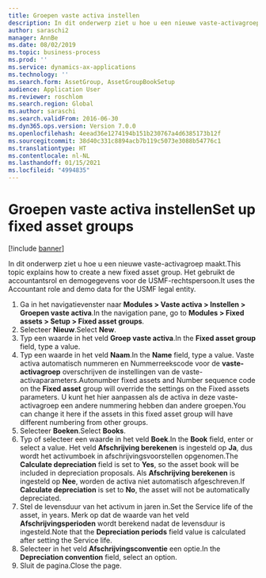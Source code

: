 ```yaml
---
title: Groepen vaste activa instellen
description: In dit onderwerp ziet u hoe u een nieuwe vaste-activagroep maakt.
author: saraschi2
manager: AnnBe
ms.date: 08/02/2019
ms.topic: business-process
ms.prod: ''
ms.service: dynamics-ax-applications
ms.technology: ''
ms.search.form: AssetGroup, AssetGroupBookSetup
audience: Application User
ms.reviewer: roschlom
ms.search.region: Global
ms.author: saraschi
ms.search.validFrom: 2016-06-30
ms.dyn365.ops.version: Version 7.0.0
ms.openlocfilehash: 4eead36e1274194b151b230767a4d6385173b12f
ms.sourcegitcommit: 38d40c331c8894acb7b119c5073e3088b54776c1
ms.translationtype: HT
ms.contentlocale: nl-NL
ms.lasthandoff: 01/15/2021
ms.locfileid: "4994835"
---
```

# <a name="set-up-fixed-asset-groups"></a><span data-ttu-id="9fa90-103">Groepen vaste activa instellen</span><span class="sxs-lookup"><span data-stu-id="9fa90-103">Set up fixed asset groups</span></span>

[!include [banner](../../includes/banner.md)]

<span data-ttu-id="9fa90-104">In dit onderwerp ziet u hoe u een nieuwe vaste-activagroep maakt.</span><span class="sxs-lookup"><span data-stu-id="9fa90-104">This topic explains how to create a new fixed asset group.</span></span> <span data-ttu-id="9fa90-105">Het gebruikt de accountantsrol en demogegevens voor de USMF-rechtspersoon.</span><span class="sxs-lookup"><span data-stu-id="9fa90-105">It uses the Accountant role and demo data for the USMF legal entity.</span></span>

1. <span data-ttu-id="9fa90-106">Ga in het navigatievenster naar **Modules > Vaste activa > Instellen > Groepen vaste activa**.</span><span class="sxs-lookup"><span data-stu-id="9fa90-106">In the navigation pane, go to **Modules > Fixed assets > Setup > Fixed asset groups**.</span></span>
2. <span data-ttu-id="9fa90-107">Selecteer **Nieuw**.</span><span class="sxs-lookup"><span data-stu-id="9fa90-107">Select **New**.</span></span>
3. <span data-ttu-id="9fa90-108">Typ een waarde in het veld **Groep vaste activa**.</span><span class="sxs-lookup"><span data-stu-id="9fa90-108">In the **Fixed asset group** field, type a value.</span></span>
4. <span data-ttu-id="9fa90-109">Typ een waarde in het veld **Naam**.</span><span class="sxs-lookup"><span data-stu-id="9fa90-109">In the **Name** field, type a value.</span></span> <span data-ttu-id="9fa90-110">Vaste activa automatisch nummeren en Nummerreekscode voor de **vaste-activagroep** overschrijven de instellingen van de vaste-activaparameters.</span><span class="sxs-lookup"><span data-stu-id="9fa90-110">Autonumber fixed assets and Number sequence code on the **Fixed asset** group will override the settings on the Fixed assets parameters.</span></span> <span data-ttu-id="9fa90-111">U kunt het hier aanpassen als de activa in deze vaste-activagroep een andere nummering hebben dan andere groepen.</span><span class="sxs-lookup"><span data-stu-id="9fa90-111">You can change it here if the assets in this fixed asset group will have different numbering from other groups.</span></span>  
5. <span data-ttu-id="9fa90-112">Selecteer **Boeken**.</span><span class="sxs-lookup"><span data-stu-id="9fa90-112">Select **Books**.</span></span>
6. <span data-ttu-id="9fa90-113">Typ of selecteer een waarde in het veld **Boek**.</span><span class="sxs-lookup"><span data-stu-id="9fa90-113">In the **Book** field, enter or select a value.</span></span> <span data-ttu-id="9fa90-114">Het veld **Afschrijving berekenen** is ingesteld op **Ja**, dus wordt het activumboek in afschrijvingsvoorstellen opgenomen.</span><span class="sxs-lookup"><span data-stu-id="9fa90-114">The **Calculate depreciation** field is set to **Yes**, so the asset book will be included in depreciation proposals.</span></span> <span data-ttu-id="9fa90-115">Als **Afschrijving berekenen** is ingesteld op **Nee**, worden de activa niet automatisch afgeschreven.</span><span class="sxs-lookup"><span data-stu-id="9fa90-115">If **Calculate depreciation** is set to **No**, the asset will not be automatically depreciated.</span></span>  
7. <span data-ttu-id="9fa90-116">Stel de levensduur van het activum in jaren in.</span><span class="sxs-lookup"><span data-stu-id="9fa90-116">Set the Service life of the asset, in years.</span></span> <span data-ttu-id="9fa90-117">Merk op dat de waarde van het veld **Afschrijvingsperioden** wordt berekend nadat de levensduur is ingesteld.</span><span class="sxs-lookup"><span data-stu-id="9fa90-117">Note that the **Depreciation periods** field value is calculated after setting the Service life.</span></span>  
8. <span data-ttu-id="9fa90-118">Selecteer in het veld **Afschrijvingsconventie** een optie.</span><span class="sxs-lookup"><span data-stu-id="9fa90-118">In the **Depreciation convention** field, select an option.</span></span>
9. <span data-ttu-id="9fa90-119">Sluit de pagina.</span><span class="sxs-lookup"><span data-stu-id="9fa90-119">Close the page.</span></span>

